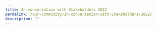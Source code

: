 ```yaml
---
title: In conversation with Stakeholders 2022
permalink: /our-community/In-conversation-with-Stakeholders-2022/
description: ""
---
```

